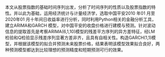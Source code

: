 本文从股票指数的基础时间序列出发，分析了时间序列的性质以及股票指数的特性。并以此为基础，运用经济统计与计量经济学，选取中国平安2010 年01 月至2020年01 月十年间日收益率进行分析，同时利用Python相关的金融分析工具，建立ARIMA和GARCH 模型，对中国平安的收盘价格进行建模与预测。针对波动信息的提取首先是考察ARIMA(6,1,10)模型的残差平方序列的异方差特征，经LM 检验和Q检验显示残差序列显著方差非齐，且具有自相关性。构造GARCH(1,1)模型，并根据该模型的拟合并预测未来股票价格，结果表明该模型效果拟合良好，两种预测模型都达到比较理想的预测精度和短期预测可行的效果。

